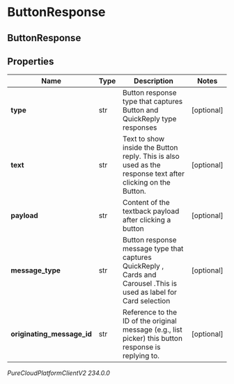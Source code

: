 # ButtonResponse

## ButtonResponse

## Properties

|Name | Type | Description | Notes|
|------------ | ------------- | ------------- | -------------|
| **type** | str | Button response type that captures Button and QuickReply type responses | [optional] |
| **text** | str | Text to show inside the Button reply. This is also used as the response text after clicking on the Button. | [optional] |
| **payload** | str | Content of the textback payload after clicking a button | [optional] |
| **message_type** | str | Button response message type that captures QuickReply , Cards and Carousel .This is used  as label for Card selection | [optional] |
| **originating_message_id** | str | Reference to the ID of the original message (e.g., list picker) this button response is replying to. | [optional] |



_PureCloudPlatformClientV2 234.0.0_
